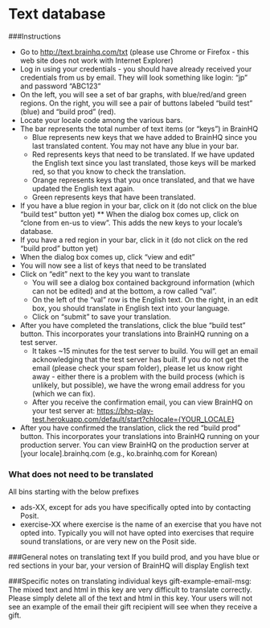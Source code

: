 Text database
=============

###Instructions
* Go to http://text.brainhq.com/txt (please use Chrome or Firefox - this web site does not work with Internet Explorer)
* Log in using your credentials - you should have already received your credentials from us by email. They will look something like login: “jp” and password “ABC123”
* On the left, you will see a set of bar graphs, with blue/red/and green regions. On the right, you will see a pair of buttons labeled “build test” (blue) and “build prod” (red).
* Locate your locale code among the various bars.
* The bar represents the total number of text items (or “keys”) in BrainHQ
    * Blue represents new keys that we have added to BrainHQ since you last translated content. You may not have any blue in your bar.
    * Red represents keys that need to be translated. If we have updated the English text since you last translated, those keys will be marked red, so that you know to check the translation.
    * Orange represents keys that you once translated, and that we have updated the English text again. 
    * Green represents keys that have been translated.
* If you have a blue region in your bar, click on it (do not click on the blue “build test” button yet)
** When the dialog box comes up, click on “clone from en-us to view”. This adds the new keys to your locale’s database.
* If you have a red region in your bar, click in it (do not click on the red “build prod” button yet)
* When the dialog box comes up, click “view and edit”
* You will now see a list of keys that need to be translated
* Click on “edit” next to the key you want to translate
    * You will see a dialog box contained background information (which can not be edited) and at the bottom, a row called “val”.
    * On the left of the “val” row is the English text. On the right, in an edit box, you should translate in English text into your language.
    * Click on “submit” to save your translation.
* After you have completed the translations, click the blue “build test” button. This incorporates your translations into BrainHQ running on a test server.
    * It takes ~15 minutes for the test server to build. You will get an email acknowledging that the test server has built. If you do not get the email (please check your spam folder), please let us know right away - either there is a problem with the build process (which is unlikely, but possible), we have the wrong email address for you (which we can fix). 
    * After you receive the confirmation email, you can view BrainHQ on your test server at:  		https://bhq-play-test.herokuapp.com/default/start?chlocale={YOUR_LOCALE}
* After you have confirmed the translation, click the red “build prod” button. This incorporates your translations into BrainHQ running on your production server. You can view BrainHQ on the production server at [your locale].brainhq.com (e.g., ko.brainhq.com for Korean)

### What does not need to be translated
All bins starting with the below prefixes
* ads-XX, except for ads you have specifically opted into by contacting Posit.
* exercise-XX where exercise is the name of an exercise that you have not opted into. Typically you will not have opted into exercises that require sound translations, or are very new on the Posit side.

###General notes on translating text
If you build prod, and you have blue or red sections in your bar, your version of BrainHQ will display English text 

###Specific notes on translating individual keys
gift-example-email-msg: The mixed text and html in this key are very difficult to translate correctly. Please simply delete all of the text and html in this key. Your users will not see an example of the email their gift recipient will see when they receive a gift.
